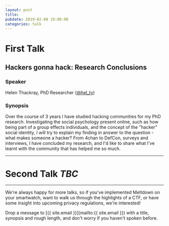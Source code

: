 ```yaml
---
layout: post
title:
pubdate: 2019-02-08 19:00:00
categories: talk
---
```


# First Talk

## Hackers gonna hack: Research Conclusions

### Speaker

Helen Thackray, PhD Researcher ([@hel_ty](https://twitter.com/hel_ty))

### Synopsis

Over the course of 3 years I have studied hacking communities for my PhD research. Investigating the social psychology present online, such as how being part of a group effects individuals, and the concept of the "hacker" social identity, I will try to explain my finding in answer to the question - what makes someone a hacker? From 4chan to DefCon, surveys and interviews, I have concluded my research, and I'd like to share what I've learnt with the community that has helped me so much.

<hr>

# Second Talk *TBC*

<hr>

We're always happy for more talks, so if you've implemented Meltdown on your smartwatch,
want to walk us through the highlights of a CTF, or have some insight into upcoming privacy
regulations, we're interested!

Drop a message to [{{ site.email }}](mailto:{{ site.email }}) with a title,
synopsis and rough length, and don't worry if you haven't spoken before.


